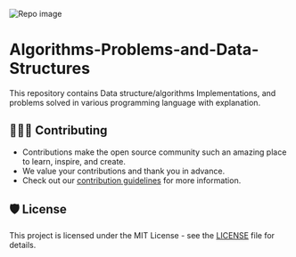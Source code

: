 
![Repo image](https://user-images.githubusercontent.com/89482825/194586491-fdb405a3-4430-427a-9899-a0393125cddf.png)


# Algorithms-Problems-and-Data-Structures
This repository contains Data structure/algorithms Implementations, and problems solved in various programming language with explanation.

## 👩🏽‍💻 Contributing

- Contributions make the open source community such an amazing place to learn, inspire, and create.
- We value your contributions and thank you in advance.
- Check out our [contribution guidelines](/CONTRIBUTING.md) for more information.

## 🛡️ License

This project is licensed under the MIT License - see the [LICENSE](LICENSE) file for details.
